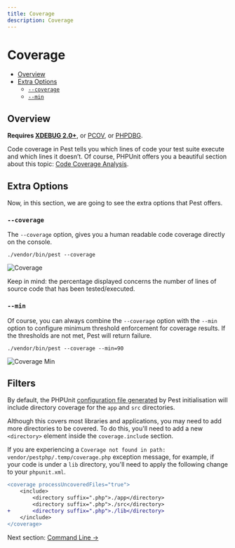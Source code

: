 ```yaml
---
title: Coverage
description: Coverage
---
```


# Coverage

- [Overview](#overview)
- [Extra Options](#extra-options)
    - [`--coverage`](#coverage)
    - [`--min`](#min)

<a name="overview"></a>
## Overview

**Requires [XDEBUG 2.0+](https://xdebug.org/docs/install/)**, or [PCOV](https://github.com/krakjoe/pcov), or [PHPDBG](https://www.php.net/manual/en/book.phpdbg.php).

Code coverage in Pest tells you which lines of code your test
suite execute and which lines it doesn’t. Of course, PHPUnit
offers you a beautiful section about this topic: [Code Coverage Analysis](https://phpunit.readthedocs.io/en/9.0/code-coverage-analysis.html).

<a name="extra-options"></a>
## Extra Options

Now, in this section, we are going to see the extra options that Pest offers.

<a name="coverage"></a>
### `--coverage`

The `--coverage` option, gives you a human readable code coverage
directly on the console.

```
./vendor/bin/pest --coverage
```

![Coverage](/assets/img/coverage.png)

Keep in mind: the percentage displayed concerns the number of lines
of source code that has been tested/executed.

<a name="min"></a>
### `--min`

Of course, you can always combine the `--coverage` option
with the `--min` option to configure minimum threshold enforcement
for coverage results. If the thresholds are not met, Pest will return failure.

```
./vendor/bin/pest --coverage --min=90
```

![Coverage Min](/assets/img/coverage-min.png)

<a name="filters"></a>
## Filters

By default, the PHPUnit [configuration file generated](https://github.com/pestphp/pest-plugin-init/blob/master/stubs/phpunit.xml) by Pest initialisation will include directory coverage for the `app` and `src` directories.

Although this covers most libraries and applications, you may need to add more directories to be covered. To do this, you'll need to add a new `<directory>` element inside the `coverage.include` section.

If you are experiencing a `Coverage not found in path: vendor/pestphp/.temp/coverage.php` exception message, for example, if your code is under a `lib` directory, you'll need to apply the following change to your `phpunit.xml`.

```diff
<coverage processUncoveredFiles="true">
    <include>
        <directory suffix=".php">./app</directory>
        <directory suffix=".php">./src</directory>
+       <directory suffix=".php">./lib</directory>
    </include>
</coverage>
```

Next section: [Command Line →](/docs/guides/command-line)
